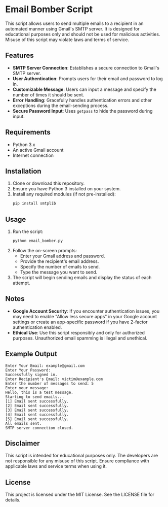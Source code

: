 # Email Bomber Script

This script allows users to send multiple emails to a recipient in an automated manner using Gmail's SMTP server. It is designed for educational purposes only and should not be used for malicious activities. Misuse of this script may violate laws and terms of service.

## Features

- **SMTP Server Connection**: Establishes a secure connection to Gmail's SMTP server.
- **User Authentication**: Prompts users for their email and password to log in.
- **Customizable Message**: Users can input a message and specify the number of times it should be sent.
- **Error Handling**: Gracefully handles authentication errors and other exceptions during the email-sending process.
- **Secure Password Input**: Uses `getpass` to hide the password during input.

## Requirements

- Python 3.x
- An active Gmail account
- Internet connection

## Installation

1. Clone or download this repository.
2. Ensure you have Python 3 installed on your system.
3. Install any required modules (if not pre-installed):
   ```bash
   pip install smtplib
   ```

## Usage

1. Run the script:
   ```bash
   python email_bomber.py
   ```
2. Follow the on-screen prompts:
   - Enter your Gmail address and password.
   - Provide the recipient's email address.
   - Specify the number of emails to send.
   - Type the message you want to send.
3. The script will begin sending emails and display the status of each attempt.

## Notes

- **Google Account Security**: If you encounter authentication issues, you may need to enable "Allow less secure apps" in your Google account settings or create an app-specific password if you have 2-factor authentication enabled.
- **Ethical Use**: Use this script responsibly and only for authorized purposes. Unauthorized email spamming is illegal and unethical.

## Example Output

```
Enter Your Email: example@gmail.com
Enter Your Password: 
Successfully signed in.
Enter Recipient's Email: victim@example.com
Enter the number of messages to send: 5
Enter your message: 
Hello, this is a test message.
Starting to send emails...
[1] Email sent successfully.
[2] Email sent successfully.
[3] Email sent successfully.
[4] Email sent successfully.
[5] Email sent successfully.
All emails sent.
SMTP server connection closed.
```

## Disclaimer

This script is intended for educational purposes only. The developers are not responsible for any misuse of this script. Ensure compliance with applicable laws and service terms when using it.

## License

This project is licensed under the MIT License. See the LICENSE file for details.
